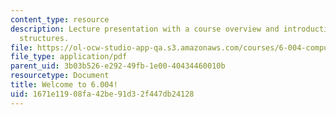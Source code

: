 ```yaml
---
content_type: resource
description: Lecture presentation with a course overview and introduction to computation
  structures.
file: https://ol-ocw-studio-app-qa.s3.amazonaws.com/courses/6-004-computation-structures-spring-2009/1671e11908fa42be91d32f447db24128_MIT6_004s09_lec01.pdf
file_type: application/pdf
parent_uid: 3b03b526-e292-49fb-1e00-40434460010b
resourcetype: Document
title: Welcome to 6.004!
uid: 1671e119-08fa-42be-91d3-2f447db24128
---
```

